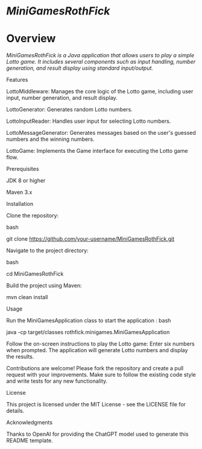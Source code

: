 # **_MiniGamesRothFick_**

# **Overview**

_MiniGamesRothFick is a Java application that allows users to play a simple Lotto game. It includes several components such as input handling, number generation, and result display using standard input/output._

Features

LottoMiddleware: Manages the core logic of the Lotto game, including user input, number generation, and result display.

LottoGenerator: Generates random Lotto numbers.

LottoInputReader: Handles user input for selecting Lotto numbers.

LottoMessageGenerator: Generates messages based on the user's guessed numbers and the winning numbers.

LottoGame: Implements the Game interface for executing the Lotto game flow.

Prerequisites

JDK 8 or higher

Maven 3.x

Installation

Clone the repository:

bash

git clone https://github.com/your-username/MiniGamesRothFick.git

Navigate to the project directory:

bash

cd MiniGamesRothFick

Build the project using Maven:

mvn clean install

Usage

Run the MiniGamesApplication class to start the application
:
bash

java -cp target/classes rothfick.minigames.MiniGamesApplication

Follow the on-screen instructions to play the Lotto game:
Enter six numbers when prompted.
The application will generate Lotto numbers and display the results.

Contributions are welcome! Please fork the repository and create a pull request with your improvements. Make sure to follow the existing code style and write tests for any new functionality.

License 

This project is licensed under the MIT License - see the LICENSE file for details.

Acknowledgments

Thanks to OpenAI for providing the ChatGPT model used to generate this README template.